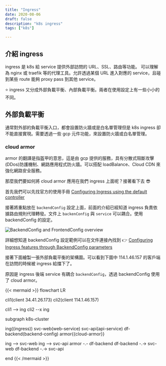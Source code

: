 ```yaml
---
title: "Ingress"
date: 2020-08-06
draft: false
description: "k8s ingress"
tags: ["k8s"]

---
```

## 介紹 ingress 
ingress 是 k8s 給 service 提供外部訪問的 URL、SSL、路由等功能。 可以理解為 nginx 或 traefik 等的代理工具。允許透過某個 URL 進入對應的 service，且碰到某些 route 能夠 proxy pass 到其他 service。

:star: ingress 又分成外部負載平衡、內部負載平衡。兩者在使用設定上有一些小小的不同。

## 外部負載平衡
通常對外部的負載平衡入口，都會設置防火牆或是白名單管理但是 k8s ingress 卻不能直接實現。需要透過一些 gcp 元件功能，來設置防火牆或白名單管理。

### cloud armor
armor 的翻譯是指盔甲的意思，這是由 gcp 提供的服務，具有分散式阻斷攻擊(DDos)防護機制、網路應用程式防火牆。可以搭配 loadBalance、Cloud CDN 來強化網路安全服務。

那麼我們要如何將 cloud armor 應用在我們 ingress 上面呢？接著看下去 :sunglasses:

首先我們可以先找官方的使用手冊 [Configuring Ingress using the default controller](https://cloud.google.com/kubernetes-engine/docs/how-to/ingress-configuration#configuring_ingress_features)

接著將重點放在 `backendConfig` 設定上面，前面的介紹已經知道 ingress 負責依據路由規則代理轉發。文件上 `backenConfig` 與 `service` 可以耦合。使用 backendConfig 的設定。

![BackendConfig and FrontendConfig overview](/img/k8s/ingress/backend-frontend-config.png "BackendConfig and FrontendConfig overview")

詳細想知道 backendConfig 設定範例可以在文件連接內找到 :point_right: [Configuring Ingress features through BackendConfig parameters](https://cloud.google.com/kubernetes-engine/docs/how-to/ingress-configuration#configuring_ingress_features_through_backendconfig_parameters)

接著下面繪製一張外部負載平衡的架構圖。可以看到下圖中 114.1.46.157 的客戶端在訪問的時候被 ingress 給擋下了。

原因是 ingress 後端 service 有耦合 `backendConfig`，透過 backendConfig 使用了 cloud armor。

{{< mermaid >}}
flowchart LR

cli1(client 34.41.26.173)
cli2(client 114.1.46.157)

cli1 --> ing
cli2 --x ing

subgraph k8s-cluster

ing((ingress))
svc-web(web-service)
svc-api(api-service)
df-backend(backend-config)
armor{{cloud-armor}}

ing --> svc-web
ing --> svc-api
armor -.- df-backend
df-backend -.-> svc-web
df-backend -.-> svc-api

end
{{< /mermaid >}}